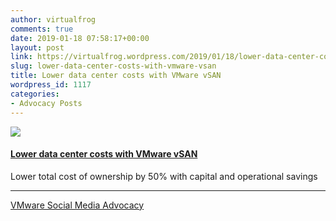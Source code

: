 ```yaml
---
author: virtualfrog
comments: true
date: 2019-01-18 07:58:17+00:00
layout: post
link: https://virtualfrog.wordpress.com/2019/01/18/lower-data-center-costs-with-vmware-vsan/
slug: lower-data-center-costs-with-vmware-vsan
title: Lower data center costs with VMware vSAN
wordpress_id: 1117
categories:
- Advocacy Posts
---
```


[![](https://d3utlhu53nfcwz.cloudfront.net/171901/cdnImage/article/13cda58c-fe73-47b2-8945-c5cc3f616e78/?size=Box320)](http://bit.ly/2AStdX7)

#### [Lower data center costs with VMware vSAN](http://bit.ly/2AStdX7)

Lower total cost of ownership by 50% with capital and operational savings

* * *

[VMware Social Media Advocacy](http://advocacy.vmware.com)
